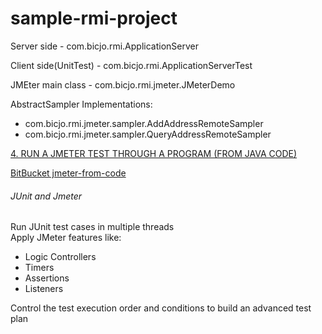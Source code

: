 # sample-rmi-project

Server side - com.bicjo.rmi.ApplicationServer

Client side(UnitTest) - com.bicjo.rmi.ApplicationServerTest

JMEter main class - com.bicjo.rmi.jmeter.JMeterDemo

AbstractSampler Implementations:
- com.bicjo.rmi.jmeter.sampler.AddAddressRemoteSampler
- com.bicjo.rmi.jmeter.sampler.QueryAddressRemoteSampler

[4. RUN A JMETER TEST THROUGH A PROGRAM (FROM JAVA CODE)](https://www.blazemeter.com/blog/5-ways-launch-jmeter-test-without-using-jmeter-gui)

[BitBucket jmeter-from-code](https://bitbucket.org/blazemeter/jmeter-from-code/src/57cef9e2b1c9?at=master)

###### JUnit and Jmeter
Run JUnit test cases in multiple threads   
Apply JMeter features like:  
* Logic Controllers
* Timers
* Assertions
* Listeners   

Control the test execution order and conditions to build an advanced test plan